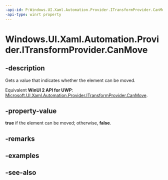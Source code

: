 ```yaml
---
-api-id: P:Windows.UI.Xaml.Automation.Provider.ITransformProvider.CanMove
-api-type: winrt property
---
```


<!-- Property syntax
public bool CanMove { get; }
-->

# Windows.UI.Xaml.Automation.Provider.ITransformProvider.CanMove

## -description
Gets a value that indicates whether the element can be moved.

Equivalent **WinUI 2 API for UWP**: [Microsoft.UI.Xaml.Automation.Provider.ITransformProvider.CanMove](/windows/winui/api/microsoft.ui.xaml.automation.provider.itransformprovider.canmove).

## -property-value
**true** if the element can be moved; otherwise, **false**.

## -remarks

## -examples

## -see-also
